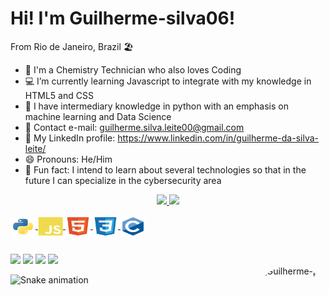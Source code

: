 # Hi! I'm Guilherme-silva06!

From Rio de Janeiro, Brazil 🏖️

- 🧪 I'm a Chemistry Technician who also loves Coding
- 💻 I’m currently learning Javascript to integrate with my knowledge in HTML5 and CSS
- 🤖 I have intermediary knowledge in python with an emphasis on machine learning and Data Science
- 📧 Contact e-mail: guilherme.silva.leite00@gmail.com
- 📜 My LinkedIn profile: https://www.linkedin.com/in/guilherme-da-silva-leite/
- 😄 Pronouns: He/Him
- 🔐 Fun fact: I intend to learn about several technologies so that in the future I can specialize in the cybersecurity area


<div align="center">
  <a href="https://github.com/guilherme-silva06">
  <img width = "48%" src="https://github-readme-stats.vercel.app/api?username=guilherme-silva06&show_icons=true&theme=dracula&include_all_commits=true&count_private=true"/>
  <img width = "48%" src="https://github-readme-stats.vercel.app/api/top-langs/?username=guilherme-silva06&layout=compact&langs_count=7&theme=dracula"/>
</div>
  
  <div style="display: inline_block"><br>
  <img align="center" alt="Guilherme-Python" height="30" width="40" src="https://raw.githubusercontent.com/devicons/devicon/master/icons/python/python-original.svg">  
  <img align="center" alt="Guilherme-Js" height="30" width="40" src="https://raw.githubusercontent.com/devicons/devicon/master/icons/javascript/javascript-plain.svg">
  <img align="center" alt="Guilherme-HTML" height="30" width="40" src="https://raw.githubusercontent.com/devicons/devicon/master/icons/html5/html5-original.svg">
  <img align="center" alt="Guilherme-CSS" height="30" width="40" src="https://raw.githubusercontent.com/devicons/devicon/master/icons/css3/css3-original.svg">
  <img align="center" alt="Guilherme-Python" height="30" width="40" src="https://raw.githubusercontent.com/devicons/devicon/master/icons/c/c-original.svg">

</div>
 
  ##
  
<div>
  <a href = "https://github.com/guilherme-silva06/"><img src="https://img.shields.io/badge/GitHub-100000?style=for-the-badge&logo=github&logoColor=white" target="_blank"></a>
  <a href = "mailto:guilherme.silva.leite00@gmail.com"><img src="https://img.shields.io/badge/-Gmail-%23333?style=for-the-badge&logo=gmail&logoColor=white" target="_blank"></a>
  <a href= "https://www.linkedin.com/in/guilherme-da-silva-leite/" target="_blank"><img src="https://img.shields.io/badge/-LinkedIn-%230077B5?style=for-the-badge&logo=linkedin&logoColor=white" target="_blank"></a> 
  <a href = "https://stackoverflow.com/users/15397186/guilherme-silva"><img src="https://img.shields.io/badge/Stack_Overflow-FE7A16?style=for-the-badge&logo=stack-overflow&logoColor=white" target="_blank"></a>
</div>
  <img align="right" alt="Guilherme-pic" height="150" style="border-radius:50px;" src="https://i.pinimg.com/originals/e4/26/70/e426702edf874b181aced1e2fa5c6cde.gif?width=676&height=676">
  
   ![Snake animation](https://github.com/guilherme-silva06/guilherme-silva06/blob/output/github-contribution-grid-snake.svg)
